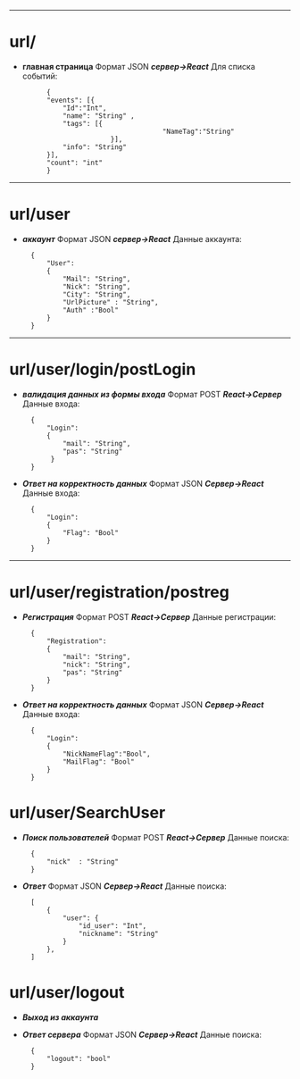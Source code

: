 --------
# url/
- **главная страница**
Формат JSON ***сервер->React***
 Для списка событий:
 
			{ 
			"events": [{
                "Id":"Int",
				"name": "String" ,
				"tags": [{ 
                                         "NameTag":"String"
                            }],
				"info": "String"
			}],
			"count": "int"
			}


----------
# url/user 
- ***аккаунт***
 Формат JSON ***сервер->React***
 Данные аккаунта:


		{ 
			"User": 
			{
				"Mail": "String",
				"Nick": "String",
				"City": "String",
				"UrlPicture" : "String",
				"Auth" :"Bool"
			} 
		}

---
# url/user/login/postLogin
- ***валидация данных из формы входа***
 Формат POST ***React->Сервер***
 Данные входа:
 

		{ 
			"Login": 
			{
				"mail": "String",
				"pas": "String"
			 }
		}
			
 
- ***Ответ на корректность данных***
 Формат JSON ***Сервер->React***
 Данные входа:
 

		{ 
			"Login":
			{
				"Flag": "Bool"
			}
		}


---

# url/user/registration/postreg 
- ***Регистрация***
 Формат POST ***React->Сервер***
 Данные регистрации:

		{ 
			"Registration":
			{
				"mail": "String",
				"nick": "String",
				"pas": "String"
			}
		}

- ***Ответ на корректность данных***
 Формат JSON ***Сервер->React***
 Данные входа:
 

		{
			"Login":
			{
				"NickNameFlag":"Bool",
				"MailFlag": "Bool"
			}
		}



# url/user/SearchUser 
- ***Поиск пользователей***
 Формат POST ***React->Сервер***
 Данные поиска:

		{
			"nick"	: "String"
		}

- ***Ответ***
 Формат JSON ***Сервер->React***
 Данные поиска:
 
		[
			{
				"user": {
					"id_user": "Int",
					"nickname": "String"
				}
			},
		]
		
		

# url/user/logout
- ***Выход из аккаунта***
- ***Ответ сервера***
 Формат JSON ***Сервер->React***
 Данные поиска:
 
		{
    		"logout": "bool"
		}